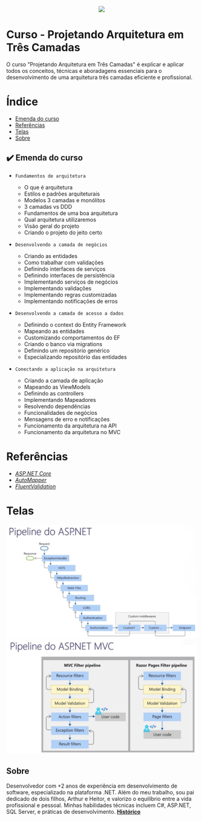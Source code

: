 <p align="center">
<img loading="lazy" src="http://img.shields.io/static/v1?label=STATUS&message=%20DESENVOLVIMENTO&color=GREEN&style=for-the-badge"/>
</p>

# Curso - Projetando Arquitetura em Três Camadas 
O curso "Projetando Arquitetura em Três Camadas" é explicar e aplicar todos os conceitos, técnicas e aboradagens essenciais para o desenvolvimento de 
uma arquitetura três camadas eficiente e profissional. 

# Índice 

* [Emenda do curso](#emenda)
* [Referências](#referencias)
* [Telas](#telas)
* [Sobre](#sobre)

<div id='emenda'/>
  
## ✔️ Emenda do curso

- ``Fundamentos de arquitetura ``
    * O que é arquitetura 
    * Estilos e padrões arquiteturais
    * Modelos 3 camadas e monólitos
    * 3 camadas vs DDD
    * Fundamentos de uma boa arquitetura
    * Qual arquitetura utilizaremos
    * Visão geral do projeto
    * Criando o projeto do jeito certo
      
- ``Desenvolvendo a camada de negócios``
    * Criando as entidades
    * Como trabalhar com validações
    * Definindo interfaces de serviços
    * Definindo interfaces de persistência
    * Implementando serviços de negócios
    * Implementando validações
    * Implementando regras customizadas
    * Implementando notificações de erros
      
- ``Desenvolvendo a camada de acesso a dados``
    * Definindo o context do Entity Framework
    * Mapeando as entidades
    * Customizando comportamentos do EF
    * Criando o banco via migrations
    * Definindo um repositório genérico
    * Especializando repositório das entidades
    
- ``Conectando a aplicação na arquitetura``
    * Criando a camada de aplicação
    * Mapeando as ViewModels
    * Definindo as controllers
    * Implementando Mapeadores
    * Resolvendo dependências 
    * Funcionalidades de negócios 
    * Mensagens de erro e notificações 
    * Funcionamento da arquitetura na API 
    * Funcionamento da arquitetura no MVC

<div id='referencias'/>
  
# Referências
*  *[ASP.NET Core](https://learn.microsoft.com/pt-br/aspnet/core/?view=aspnetcore-8.0?target=blank)*
*  *[AutoMapper](https://automapper.org?target=blank)*
*  *[FluentValidation](https://docs.fluentvalidation.net/en/latest/=blank)*

<div id='telas'/> 
  
# Telas
![Tela](https://github.com/Wesley-Silva/Dominando-ASPNETCore/blob/main/ASPNETCoreMVC/wwwroot/ImagesReadme/pipeline-aspnet.jpg)
![Tela](https://github.com/Wesley-Silva/Dominando-ASPNETCore/blob/main/ASPNETCoreMVC/wwwroot/ImagesReadme/pipeline-aspnet-mvc.jpg)

<div id='sobre'/>  
  
## Sobre

Desenvolvedor com +2 anos de experiência em desenvolvimento de software, especializado na plataforma .NET. 
Além do meu trabalho, sou pai dedicado de dois filhos, Arthur e Heitor, e valorizo o equilíbrio entre a vida profissional e pessoal. 
Minhas habilidades técnicas incluem C#, ASP.NET, SQL Server, e práticas de desenvolvimento. 
**[Histórico](https://wesleysilva.netlify.app/?target=_blank)**
